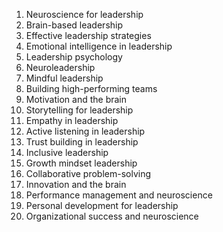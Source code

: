 1. Neuroscience for leadership
2. Brain-based leadership
3. Effective leadership strategies
4. Emotional intelligence in leadership
5. Leadership psychology
6. Neuroleadership
7. Mindful leadership
8. Building high-performing teams
9. Motivation and the brain
10. Storytelling for leadership
11. Empathy in leadership
12. Active listening in leadership
13. Trust building in leadership
14. Inclusive leadership
15. Growth mindset leadership
16. Collaborative problem-solving
17. Innovation and the brain
18. Performance management and neuroscience
19. Personal development for leadership
20. Organizational success and neuroscience
